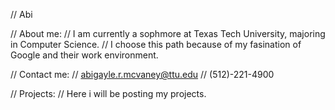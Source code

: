 // Abi

// About me:
// I am currently a sophmore at Texas Tech University, majoring in Computer Science.
// I choose this path because of my fasination of Google and their work environment. 

// Contact me:
// abigayle.r.mcvaney@ttu.edu
// (512)-221-4900

// Projects:
// Here i will be posting my projects.
